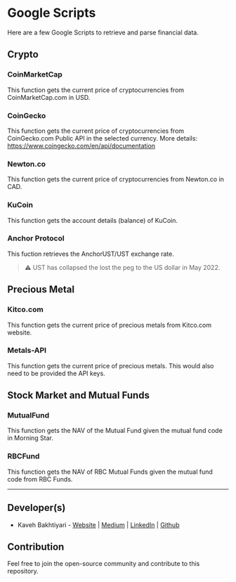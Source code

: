 # Google Scripts

Here are a few Google Scripts to retrieve and parse financial data.

## Crypto

### CoinMarketCap
This function gets the current price of cryptocurrencies from CoinMarketCap.com in USD.

### CoinGecko
This function gets the current price of cryptocurrencies from CoinGecko.com Public API in the selected currency.
More details: https://www.coingecko.com/en/api/documentation

### Newton.co
This function gets the current price of cryptocurrencies from Newton.co in CAD.

### KuCoin
This function gets the account details (balance) of KuCoin.

### Anchor Protocol
This fuction retrieves the AnchorUST/UST exchange rate.

> :warning: UST has collapsed the lost the peg to the US dollar in May 2022.

## Precious Metal

### Kitco.com
This function gets the current price of precious metals from Kitco.com website.

### Metals-API
This function gets the current price of precious metals.
This would also need to be provided the API keys.

## Stock Market and Mutual Funds

### MutualFund
This function gets the NAV of the Mutual Fund given the mutual fund code in Morning Star.

### RBCFund
This function gets the NAV of RBC Mutual Funds given the mutual fund code from RBC Funds.

___
## Developer(s)
- Kaveh Bakhtiyari - [Website](http://bakhtiyari.com) | [Medium](https://medium.com/@bakhtiyari)
  | [LinkedIn](https://www.linkedin.com/in/bakhtiyari) | [Github](https://github.com/kavehbc)

## Contribution
Feel free to join the open-source community and contribute to this repository.
